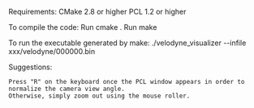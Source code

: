 Requirements: 
	CMake 2.8 or higher 
	PCL 1.2 or higher

To compile the code: 
	Run cmake . 
	Run make

To run the executable generated by make: 
	./velodyne_visualizer --infile xxx/velodyne/000000.bin

Suggestions:

	Press "R" on the keyboard once the PCL window appears in order to normalize the camera view angle. 
  	Otherwise, simply zoom out using the mouse roller.
